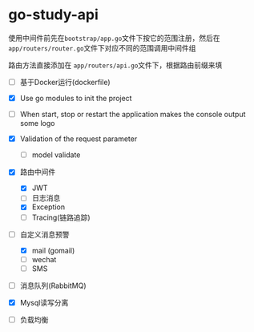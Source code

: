 

# go-study-api

使用中间件前先在`bootstrap/app.go`文件下按它的范围注册，然后在`app/routers/router.go`文件下对应不同的范围调用中间件组

路由方法直接添加在 `app/routers/api.go`文件下，根据路由前缀来填

- [ ] 基于Docker运行(dockerfile)

- [x] Use go modules to init the project
- [ ] When start, stop or restart the application  makes the console output some logo
- [x] Validation of the request parameter
  - [ ] model validate
- [x] 路由中间件
  - [x] JWT
  - [ ] 日志消息
  - [x] Exception 
  - [ ] Tracing(链路追踪)
- [ ] 自定义消息预警
  - [x] mail (gomail)
  - [ ] wechat
  - [ ] SMS
- [ ] 消息队列(RabbitMQ)
- [x] Mysql读写分离
- [ ] 负载均衡